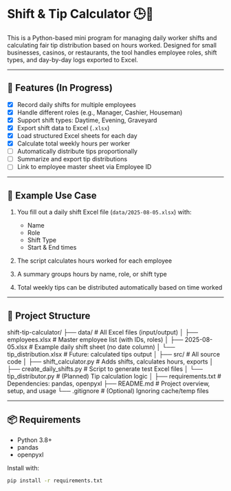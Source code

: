 # Shift & Tip Calculator 🕒💸

This is a Python-based mini program for managing daily worker shifts and calculating fair tip distribution based on hours worked. Designed for small businesses, casinos, or restaurants, the tool handles employee roles, shift types, and day-by-day logs exported to Excel.

---

## 🔧 Features (In Progress)

- [x] Record daily shifts for multiple employees
- [x] Handle different roles (e.g., Manager, Cashier, Houseman)
- [x] Support shift types: Daytime, Evening, Graveyard
- [x] Export shift data to Excel (`.xlsx`)
- [x] Load structured Excel sheets for each day
- [x] Calculate total weekly hours per worker
- [ ] Automatically distribute tips proportionally
- [ ] Summarize and export tip distributions
- [ ] Link to employee master sheet via Employee ID

---

## 🧠 Example Use Case

1. You fill out a daily shift Excel file (`data/2025-08-05.xlsx`) with:
   - Name
   - Role
   - Shift Type
   - Start & End times

2. The script calculates hours worked for each employee

3. A summary groups hours by name, role, or shift type

4. Total weekly tips can be distributed automatically based on time worked

---

## 📁 Project Structure

shift-tip-calculator/
├── data/                          # All Excel files (input/output)
│   ├── employees.xlsx             # Master employee list (with IDs, roles)
│   ├── 2025-08-05.xlsx            # Example daily shift sheet (no date column)
│   └── tip_distribution.xlsx      # Future: calculated tips output
│
├── src/                           # All source code
│   ├── shift_calculator.py        # Adds shifts, calculates hours, exports
│   ├── create_daily_shifts.py     # Script to generate test Excel files
│   └── tip_distributor.py         # (Planned) Tip calculation logic
│
├── requirements.txt               # Dependencies: pandas, openpyxl
├── README.md                      # Project overview, setup, and usage
└── .gitignore                     # (Optional) Ignoring cache/temp files

---

## 📦 Requirements

- Python 3.8+
- pandas
- openpyxl

Install with:

```bash
pip install -r requirements.txt
